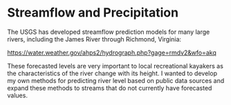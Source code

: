 # Streamflow and Precipitation

The USGS has developed streamflow prediction models for many large rivers, including the James River through Richmond, Virginia:

https://water.weather.gov/ahps2/hydrograph.php?gage=rmdv2&wfo=akq

These forecasted levels are very important to local recreational kayakers as the characteristics of the river change with its height. I wanted to develop my own methods for predicting river level based on public data sources and expand these methods to streams that do not currently have forecasted values.
